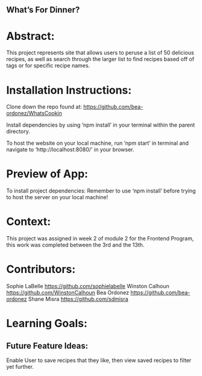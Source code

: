 ## What’s For Dinner?

# Abstract:

This project represents site that allows users to peruse a list of 50 delicious recipes, as well as search through the larger list to find recipes based off of tags or for specific recipe names.


# Installation Instructions:
Clone down the repo found at: https://github.com/bea-ordonez/WhatsCookin

Install dependencies by using ‘npm install’ in your terminal within the parent directory.

To host the website on your local machine, run ’npm start’ in terminal and navigate to ‘http://localhost:8080/' in your browser.

# Preview of App:

To install project dependencies: Remember to use ‘npm install’ before trying to host the server on your local machine!


# Context:
This project was assigned in week 2 of module 2 for the Frontend Program, this work was completed between the 3rd and the 13th.

# Contributors:
Sophie LaBelle
https://github.com/sophielabelle
Winston Calhoun
https://github.com/WinstonCalhoun
Bea Ordonez
https://github.com/bea-ordonez
Shane Misra
https://github.com/sdmisra

# Learning Goals:

## Future Feature Ideas:

Enable User to save recipes that they like, then view saved recipes to filter yet further.
